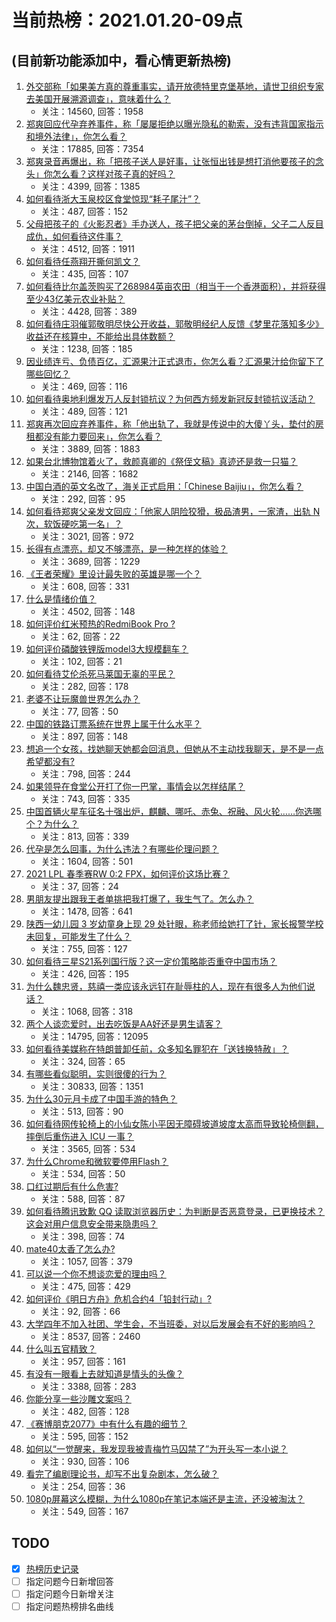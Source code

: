 # 当前热榜：2021.01.20-09点
## (目前新功能添加中，看心情更新热榜)
1. [外交部称「如果美方真的尊重事实，请开放德特里克堡基地，请世卫组织专家去美国开展溯源调查」，意味着什么？](https://www.zhihu.com/question/440183834)
    * 关注：14560, 回答：1958
2. [郑爽回应代孕弃养事件，称「屡屡拒绝以曝光隐私的勒索，没有违背国家指示和境外法律」，你怎么看？](https://www.zhihu.com/question/440110046)
    * 关注：17885, 回答：7354
3. [郑爽录音再爆出，称「把孩子送人是好事，让张恒出钱是想打消他要孩子的念头」你怎么看？这样对孩子真的好吗？](https://www.zhihu.com/question/440192494)
    * 关注：4399, 回答：1385
4. [如何看待浙大玉泉校区食堂惊现“耗子尾汁”？](https://www.zhihu.com/question/440189712)
    * 关注：487, 回答：152
5. [父母把孩子的《火影忍者》手办送人，孩子把父亲的茅台倒掉，父子二人反目成仇，如何看待这件事？](https://www.zhihu.com/question/439057546)
    * 关注：4512, 回答：1911
6. [如何看待任燕翔开撕何凯文？](https://www.zhihu.com/question/440206230)
    * 关注：435, 回答：107
7. [如何看待比尔盖茨购买了268984英亩农田（相当于一个香港面积），并将获得至少43亿美元农业补贴？](https://www.zhihu.com/question/439778716)
    * 关注：4428, 回答：389
8. [如何看待庄羽催郭敬明尽快公开收益，郭敬明经纪人反馈《梦里花落知多少》收益还在核算中，不能给出具体数额？](https://www.zhihu.com/question/440088555)
    * 关注：1238, 回答：185
9. [因业绩连亏、负债百亿，汇源果汁正式退市，你怎么看？汇源果汁给你留下了哪些回忆？](https://www.zhihu.com/question/440154580)
    * 关注：469, 回答：116
10. [如何看待奥地利爆发万人反封锁抗议？为何西方频发新冠反封锁抗议活动？](https://www.zhihu.com/question/439780874)
    * 关注：489, 回答：121
11. [郑爽再次回应弃养事件，称「他出轨了，我就是传说中的大傻丫头，垫付的房租都没有能力要回来」，你怎么看？](https://www.zhihu.com/question/440163388)
    * 关注：3889, 回答：1883
12. [如果台北博物馆着火了，救颜真卿的《祭侄文稿》真迹还是救一只猫？](https://www.zhihu.com/question/439996979)
    * 关注：2146, 回答：1682
13. [中国白酒的英文名改了，海关正式启用：「Chinese Baijiu」，你怎么看？](https://www.zhihu.com/question/439310843)
    * 关注：292, 回答：95
14. [如何看待郑爽父亲发文回应：「他家人阴险狡猾，极品渣男，一家渣，出轨 N 次，软饭硬吃第一名」？](https://www.zhihu.com/question/440169709)
    * 关注：3021, 回答：972
15. [长得有点漂亮，却又不够漂亮，是一种怎样的体验？](https://www.zhihu.com/question/64018902)
    * 关注：3689, 回答：1229
16. [《王者荣耀》里设计最失败的英雄是哪一个？](https://www.zhihu.com/question/408286708)
    * 关注：608, 回答：331
17. [什么是情绪价值？](https://www.zhihu.com/question/326968879)
    * 关注：4502, 回答：148
18. [如何评价红米预热的RedmiBook Pro ?](https://www.zhihu.com/question/440122628)
    * 关注：62, 回答：22
19. [如何评价磷酸铁锂版model3大规模翻车？](https://www.zhihu.com/question/439689244)
    * 关注：102, 回答：21
20. [如何看待艾伦杀死马莱国无辜的平民？](https://www.zhihu.com/question/439947843)
    * 关注：282, 回答：178
21. [老婆不让玩魔兽世界怎么办？](https://www.zhihu.com/question/439787443)
    * 关注：77, 回答：50
22. [中国的铁路订票系统在世界上属于什么水平？](https://www.zhihu.com/question/315887668)
    * 关注：897, 回答：148
23. [想追一个女孩，找她聊天她都会回消息，但她从不主动找我聊天，是不是一点希望都没有?](https://www.zhihu.com/question/437298295)
    * 关注：798, 回答：244
24. [如果领导在食堂公开打了你一巴掌，事情会以怎样结尾？](https://www.zhihu.com/question/440059304)
    * 关注：743, 回答：335
25. [中国首辆火星车征名十强出炉，麒麟、哪吒、赤兔、祝融、风火轮……你选哪个？为什么？](https://www.zhihu.com/question/440072542)
    * 关注：813, 回答：339
26. [代孕是怎么回事，为什么违法？有哪些伦理问题？](https://www.zhihu.com/question/440050068)
    * 关注：1604, 回答：501
27. [2021 LPL 春季赛RW 0:2 FPX，如何评价这场比赛？](https://www.zhihu.com/question/440137967)
    * 关注：37, 回答：24
28. [男朋友提出跟我王者单挑把我打爆了，我生气了。怎么办？](https://www.zhihu.com/question/439803669)
    * 关注：1478, 回答：641
29. [陕西一幼儿园 3 岁幼童身上现 29 处针眼，称老师给她打了针，家长报警学校未回复，可能发生了什么？](https://www.zhihu.com/question/439988215)
    * 关注：755, 回答：127
30. [如何看待三星S21系列国行版？这一定价策略能否重夺中国市场？](https://www.zhihu.com/question/440042063)
    * 关注：426, 回答：195
31. [为什么魏忠贤，慈禧一类应该永远钉在耻辱柱的人，现在有很多人为他们说话？](https://www.zhihu.com/question/439038074)
    * 关注：1068, 回答：318
32. [两个人谈恋爱时，出去吃饭是AA好还是男生请客？](https://www.zhihu.com/question/300022010)
    * 关注：14795, 回答：12095
33. [如何看待美媒称在特朗普卸任前，众多知名罪犯在「送钱换特赦」？](https://www.zhihu.com/question/439956289)
    * 关注：324, 回答：65
34. [有哪些看似聪明，实则很傻的行为？](https://www.zhihu.com/question/60864080)
    * 关注：30833, 回答：1351
35. [为什么30元月卡成了中国手游的特色？](https://www.zhihu.com/question/439585735)
    * 关注：513, 回答：90
36. [如何看待网传轮椅上的小仙女陈小平因无障碍坡道坡度太高而导致轮椅侧翻，摔倒后重伤进入 ICU 一事？](https://www.zhihu.com/question/439962892)
    * 关注：3565, 回答：534
37. [为什么Chrome和微软要停用Flash？](https://www.zhihu.com/question/343742101)
    * 关注：534, 回答：50
38. [口红过期后有什么危害?](https://www.zhihu.com/question/313043689)
    * 关注：588, 回答：87
39. [如何看待腾讯致歉 QQ 读取浏览器历史：为判断是否恶意登录，已更换技术？这会对用户信息安全带来隐患吗？](https://www.zhihu.com/question/440079832)
    * 关注：398, 回答：74
40. [mate40太香了怎么办?](https://www.zhihu.com/question/435971897)
    * 关注：1057, 回答：379
41. [可以说一个你不想谈恋爱的理由吗？](https://www.zhihu.com/question/438736321)
    * 关注：475, 回答：429
42. [如何评价《明日方舟》危机合约4「铅封行动」?](https://www.zhihu.com/question/438969596)
    * 关注：92, 回答：66
43. [大学四年不加入社团、学生会，不当班委，对以后发展会有不好的影响吗？](https://www.zhihu.com/question/295936624)
    * 关注：8537, 回答：2460
44. [什么叫五官精致？](https://www.zhihu.com/question/23063787)
    * 关注：957, 回答：161
45. [有没有一眼看上去就知道是情头的头像？](https://www.zhihu.com/question/372666372)
    * 关注：3388, 回答：283
46. [你能分享一些沙雕文案吗？](https://www.zhihu.com/question/433914685)
    * 关注：482, 回答：128
47. [《赛博朋克2077》中有什么有趣的细节？](https://www.zhihu.com/question/434499389)
    * 关注：595, 回答：152
48. [如何以“一觉醒来，我发现我被青梅竹马囚禁了”为开头写一本小说？](https://www.zhihu.com/question/434057045)
    * 关注：930, 回答：106
49. [看完了编剧理论书，却写不出复杂剧本，怎么破？](https://www.zhihu.com/question/439146409)
    * 关注：254, 回答：36
50. [1080p屏幕这么模糊，为什么1080p在笔记本端还是主流，还没被淘汰？](https://www.zhihu.com/question/439910219)
    * 关注：549, 回答：167
## TODO
* [x] [热榜历史记录](hot_history/AllHot.md)
* [ ] 指定问题今日新增回答
* [ ] 指定问题今日新增关注
* [ ] 指定问题热榜排名曲线
